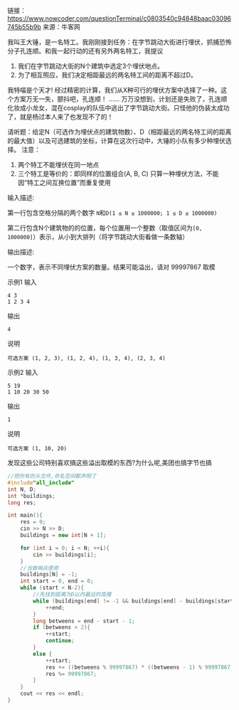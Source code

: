 链接：https://www.nowcoder.com/questionTerminal/c0803540c94848baac03096745b55b9b
来源：牛客网

我叫王大锤，是一名特工。我刚刚接到任务：在字节跳动大街进行埋伏，抓捕恐怖分子孔连顺。和我一起行动的还有另外两名特工，我提议

1. 我们在字节跳动大街的N个建筑中选定3个埋伏地点。
2. 为了相互照应，我们决定相距最远的两名特工间的距离不超过D。

我特喵是个天才! 经过精密的计算，我们从X种可行的埋伏方案中选择了一种。这个方案万无一失，颤抖吧，孔连顺！
……
万万没想到，计划还是失败了，孔连顺化妆成小龙女，混在cosplay的队伍中逃出了字节跳动大街。只怪他的伪装太成功了，就是杨过本人来了也发现不了的！

请听题：给定N（可选作为埋伏点的建筑物数）、D（相距最远的两名特工间的距离的最大值）以及可选建筑的坐标，计算在这次行动中，大锤的小队有多少种埋伏选择。
注意：
1. 两个特工不能埋伏在同一地点
2. 三个特工是等价的：即同样的位置组合(A, B, C) 只算一种埋伏方法，不能因“特工之间互换位置”而重复使用


输入描述:

第一行包含空格分隔的两个数字 `N`和``D(1 ≤ N ≤ 1000000; 1 ≤ D ≤ 1000000)``

第二行包含N个建筑物的的位置，每个位置用一个整数（取值区间为`[0, 1000000]`）表示，从小到大排列（将字节跳动大街看做一条数轴）



输出描述:

一个数字，表示不同埋伏方案的数量。结果可能溢出，请对 99997867 取模

示例1
输入

    4 3
    1 2 3 4

输出

    4

说明

    可选方案 (1, 2, 3), (1, 2, 4), (1, 3, 4), (2, 3, 4)

示例2
输入

    5 19
    1 10 20 30 50

输出

    1

说明

    可选方案 (1, 10, 20)

发现这些公司特别喜欢搞这些溢出取模的东西?为什么呢,美团也搞字节也搞
```C++
//把所有的头文件,命名空间都声明了
#include"all_include"
int N, D;
int *buildings;
long res;

int main(){
    res = 0;
    cin >> N >> D;
    buildings = new int[N + 1];

    for (int i = 0; i < N; ++i){
        cin >> buildings[i];
    }
    //当做哨兵使用
    buildings[N] = -1;
    int start = 0, end = 0;
    while (start < N-2){
        //先找到距离为D以内最远的高楼
        while (buildings[end] != -1 && buildings[end] - buildings[start] <= D){
            ++end;
        }
        long betweens = end - start - 1;
        if (betweens < 2){
            ++start;
            continue;
        }
        else {
            ++start;
            res += ((betweens % 99997867) * ((betweens - 1) % 99997867) % (2 * 99997867)) / 2;
            res %= 99997867;
        }
    }
    cout << res << endl;
}
```